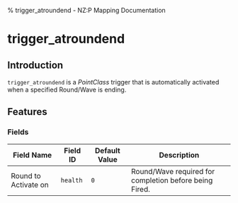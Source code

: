 % trigger_atroundend - NZ:P Mapping Documentation
# trigger_atroundend

## Introduction

`trigger_atroundend` is a *PointClass* trigger that is automatically activated when a specified Round/Wave is ending.

## Features

### Fields

| Field Name | Field ID | Default Value | Description |
|---|---|---|---|
| Round to Activate on | `health` | `0` | Round/Wave required for completion before being Fired.